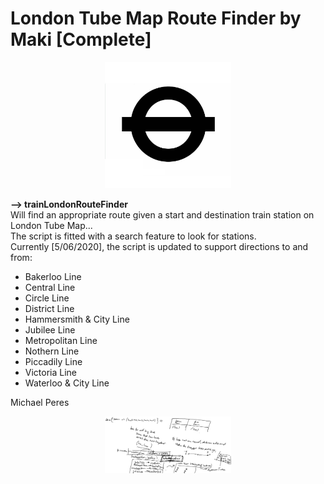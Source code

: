 <h1>London Tube Map Route Finder by Maki [Complete]</h1>
<p align='center'>
<img src='https://raw.githubusercontent.com/makiisthenes/trainLondonRouteFinder/master/tfl_logo.jpg' width=40%>
</p>
<strong>--> trainLondonRouteFinder <br></strong>
Will find an appropriate route given a start and destination train station on London Tube Map...<br>
The script is fitted with a search feature to look for stations.<br>
Currently [5/06/2020], the script is updated to support directions to and from:<br>
<ul>
  <li>Bakerloo Line</li>
  <li>Central Line</li>
  <li>Circle Line</li>
  <li>District Line</li>
  <li>Hammersmith & City Line</li>
  <li>Jubilee Line</li>
  <li>Metropolitan Line</li>
  <li>Nothern Line</li>
  <li>Piccadily Line</li>
  <li>Victoria Line</li>
  <li>Waterloo & City Line</li>
</ul>
Michael Peres
<p align='center'>
<img src='https://raw.githubusercontent.com/makiisthenes/trainLondonRouteFinder/master/tfl_algo.png' width=40%>
</p>
